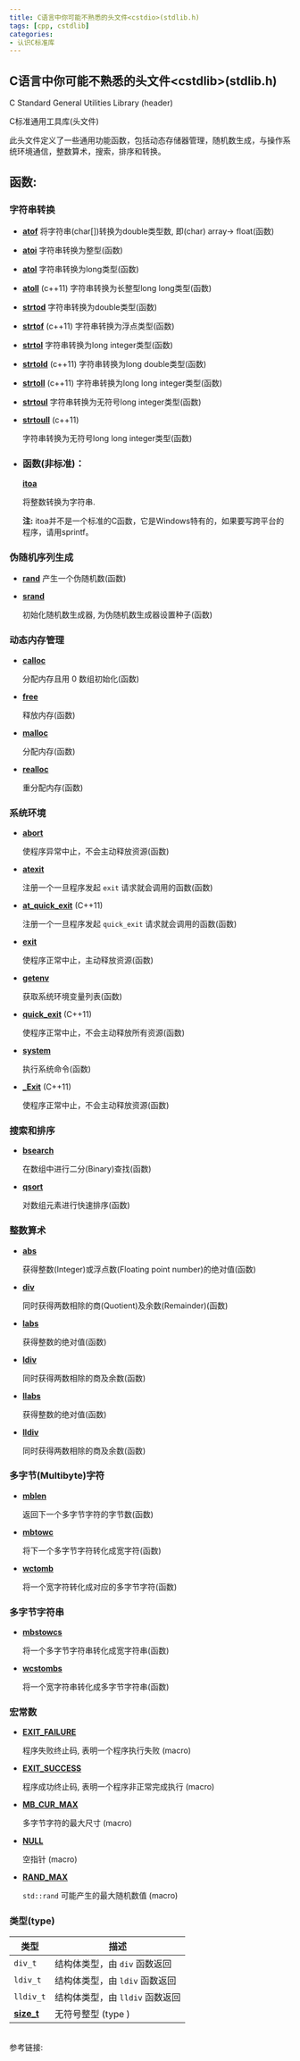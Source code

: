```yaml
---
title: C语言中你可能不熟悉的头文件<cstdio>(stdlib.h)
tags: [cpp, cstdlib]
categories: 
- 认识C标准库
---
```


## **C语言中你可能不熟悉的头文件&lt;cstdlib&gt;(stdlib.h)**

C Standard General Utilities Library (header)

C标准通用工具库(头文件)

此头文件定义了一些通用功能函数，包括动态存储器管理，随机数生成，与操作系统环境通信，整数算术，搜索，排序和转换。 

## 函数:

### 字符串转换

- [**atof**](http://www.cplusplus.com/reference/cstdlib/atof/)
  将字符串(char[])转换为double类型数, 即(char) array-> float(函数)

- [**atoi**](http://www.cplusplus.com/reference/cstdlib/atoi/)
  字符串转换为整型(函数)

- [**atol**](http://www.cplusplus.com/reference/cstdlib/atol/)
  字符串转换为long类型(函数)

- [**atoll**](http://www.cplusplus.com/reference/cstdlib/atoll/) (c++11)
  字符串转换为长整型long long类型(函数)

- [**strtod**](http://www.cplusplus.com/reference/cstdlib/strtod/)
  字符串转换为double类型(函数)

- [**strtof**](http://www.cplusplus.com/reference/cstdlib/strtof/) (c++11)
  字符串转换为浮点类型(函数)

- [**strtol**](http://www.cplusplus.com/reference/cstdlib/strtol/)
  字符串转换为long integer类型(函数)

- [**strtold**](http://www.cplusplus.com/reference/cstdlib/strtold/) (c++11)
  字符串转换为long double类型(函数)

- [**strtoll**](http://www.cplusplus.com/reference/cstdlib/strtoll/) (c++11)
  字符串转换为long long integer类型(函数)

- [**strtoul**](http://www.cplusplus.com/reference/cstdlib/strtoul/)
  字符串转换为无符号long integer类型(函数)

- [**strtoull**](http://www.cplusplus.com/reference/cstdlib/strtoull/) (c++11)

  字符串转换为无符号long long integer类型(函数)

- ### 函数(非标准)：

  [**itoa**](http://www.cplusplus.com/reference/cstdlib/itoa/)

  将整数转换为字符串.

  **注:** itoa并不是一个标准的C函数，它是Windows特有的，如果要写跨平台的程序，请用sprintf。

### 伪随机序列生成

- [**rand**](http://www.cplusplus.com/reference/cstdlib/rand/)
  产生一个伪随机数(函数)

- [**srand**](http://www.cplusplus.com/reference/cstdlib/srand/)

  初始化随机数生成器, 为伪随机数生成器设置种子(函数)

### 动态内存管理

- [**calloc**](http://www.cplusplus.com/reference/cstdlib/calloc/)

  分配内存且用 0 数组初始化(函数)

- [**free**](http://www.cplusplus.com/reference/cstdlib/free/)

  释放内存(函数)

- [**malloc**](http://www.cplusplus.com/reference/cstdlib/malloc/)

  分配内存(函数)

- [**realloc**](http://www.cplusplus.com/reference/cstdlib/realloc/)

  重分配内存(函数)

### 系统环境

- [**abort**](http://www.cplusplus.com/reference/cstdlib/abort/)

  使程序异常中止，不会主动释放资源(函数)

- [**atexit**](http://www.cplusplus.com/reference/cstdlib/atexit/)

  注册一个一旦程序发起 `exit` 请求就会调用的函数(函数)

- [**at_quick_exit**](http://www.cplusplus.com/reference/cstdlib/at_quick_exit/) (C++11)

  注册一个一旦程序发起 `quick_exit` 请求就会调用的函数(函数)

- [**exit**](http://www.cplusplus.com/reference/cstdlib/exit/)

  使程序正常中止，主动释放资源(函数)

- [**getenv**](http://www.cplusplus.com/reference/cstdlib/getenv/)

  获取系统环境变量列表(函数)

- [**quick_exit**](http://www.cplusplus.com/reference/cstdlib/quick_exit/) (C++11)

  使程序正常中止，不会主动释放所有资源(函数)

- [**system**](http://www.cplusplus.com/reference/cstdlib/system/)

  执行系统命令(函数)

- [**_Exit**](http://www.cplusplus.com/reference/cstdlib/_Exit/) (C++11)

  使程序正常中止，不会主动释放资源(函数)

### 搜索和排序

- [**bsearch**](http://www.cplusplus.com/reference/cstdlib/bsearch/)

  在数组中进行二分(Binary)查找(函数)

- [**qsort**](http://www.cplusplus.com/reference/cstdlib/qsort/)

  对数组元素进行快速排序(函数)

### 整数算术

- [**abs**](http://www.cplusplus.com/reference/cstdlib/abs/)

  获得整数(Integer)或浮点数(Floating point number)的绝对值(函数)

- [**div**](http://www.cplusplus.com/reference/cstdlib/div/)

  同时获得两数相除的商(Quotient)及余数(Remainder)(函数)

- [**labs**](http://www.cplusplus.com/reference/cstdlib/labs/)

  获得整数的绝对值(函数)

- [**ldiv**](http://www.cplusplus.com/reference/cstdlib/ldiv/)

  同时获得两数相除的商及余数(函数)

- [**llabs**](http://www.cplusplus.com/reference/cstdlib/llabs/)

  获得整数的绝对值(函数)

- [**lldiv**](http://www.cplusplus.com/reference/cstdlib/lldiv/)

  同时获得两数相除的商及余数(函数)

### 多字节(Multibyte)字符

- [**mblen**](http://www.cplusplus.com/reference/cstdlib/mblen/)

  返回下一个多字节字符的字节数(函数)

- [**mbtowc**](http://www.cplusplus.com/reference/cstdlib/mbtowc/)

  将下一个多字节字符转化成宽字符(函数)

- [**wctomb**](http://www.cplusplus.com/reference/cstdlib/wctomb/)

  将一个宽字符转化成对应的多字节字符(函数)

### 多字节字符串

- [**mbstowcs**](http://www.cplusplus.com/reference/cstdlib/mbstowcs/)

  将一个多字节字符串转化成宽字符串(函数)

- [**wcstombs**](http://www.cplusplus.com/reference/cstdlib/wcstombs/)

  将一个宽字符串转化成多字节字符串(函数)

### 宏常数

- [**EXIT_FAILURE**](http://www.cplusplus.com/reference/cstdlib/EXIT_FAILURE/)

  程序失败终止码, 表明一个程序执行失败 (macro)

- [**EXIT_SUCCESS**](http://www.cplusplus.com/reference/cstdlib/EXIT_SUCCESS/)

  程序成功终止码, 表明一个程序非正常完成执行 (macro)

- [**MB_CUR_MAX**](http://www.cplusplus.com/reference/cstdlib/MB_CUR_MAX/)

  多字节字符的最大尺寸 (macro)

- [**NULL**](http://www.cplusplus.com/reference/cstdlib/NULL/)

  空指针 (macro)

- [**RAND_MAX**](http://www.cplusplus.com/reference/cstdlib/RAND_MAX/)

  `std::rand` 可能产生的最大随机数值 (macro)

### 类型(type)

| 类型                                       | 描述                   |
| ---------------------------------------- | -------------------- |
| `div_t`                                  | 结构体类型，由 `div` 函数返回   |
| `ldiv_t`                                 | 结构体类型，由 `ldiv` 函数返回  |
| `lldiv_t`                                | 结构体类型，由 `lldiv` 函数返回 |
| [**size_t**](http://www.cplusplus.com/reference/cstddef/size_t/) | 无符号整型 (type )        |
<br>
参考链接: <http://www.cplusplus.com/reference/cstdlib/>
